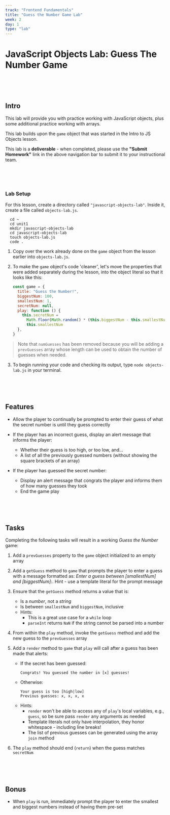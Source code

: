 ```yaml
---
track: "Frontend Fundamentals"
title: "Guess the Number Game Lab"
week: 2
day: 1
type: "lab"
---
```


# JavaScript Objects Lab: Guess The Number Game

<br>
<br>
<br>

## Intro

This lab will provide you with practice working with JavaScript objects, plus some additional practice working with arrays.

This lab builds upon the `game` object that was started in the Intro to JS Objects lesson.

This lab is a **deliverable** - when completed, please use the **"Submit Homework"** link in the above navigation bar to submit it to your instructional team.

<br>
<br>
<br>

### Lab Setup

For this lesson, create a directory called `"javascript-objects-lab"`. Inside it, create a file called `objects-lab.js`.

``` shell
  cd ~ 
  cd unit1
  mkdir javascript-objects-lab
  cd javascript-objects-lab
  touch objects-lab.js
  code .
```

1. Copy over the work already done on the `game` object from the lesson earlier into `objects-lab.js`.

2. To make the `game` object's code 'cleaner', let's move the properties that were added separately during the lesson, into the object literal so that it looks like this:

   ```javascript
   const game = {
     title: "Guess the Number!",
     biggestNum: 100,
     smallestNum: 1,
     secretNum: null,
     play: function () {
       this.secretNum =
         Math.floor(Math.random() * (this.biggestNum - this.smallestNum + 1)) +
         this.smallestNum
     },
   }
   ```

> Note that `numGuesses` has been removed because you will be adding a `prevGuesses` array whose length can be used to obtain the number of guesses when needed.

3. To begin running your code and checking its output, type `node objects-lab.js` in your terminal. 

<br>
<br>
<br>

## Features

- Allow the player to continually be prompted to enter their guess of what the secret number is until they guess correctly

- If the player has an incorrect guess, display an alert message that informs the player:

  - Whether their guess is too high, or too low, and...
  - A list of all the previously guessed numbers (without showing the square brackets of an array)

- If the player has guessed the secret number:
  - Display an alert message that congrats the player and informs them of how many guesses they took
  - End the game play

<br>
<br>
<br>

## Tasks

Completing the following tasks will result in a working _Guess the Number_ game:

1. Add a `prevGuesses` property to the `game` object initialized to an empty array

2. Add a `getGuess` method to `game` that prompts the player to enter a guess with a message formatted as: _Enter a guess between [smallestNum] and [biggestNum]:_. Hint - use a template literal for the prompt message

3. Ensure that the `getGuess` method returns a value that is:

   - Is a _number_, not a _string_
   - Is between `smallestNum` and `biggestNum`, inclusive
   - Hints:
     - This is a great use case for a `while` loop
     - `parseInt` returns `NaN` if the string cannot be parsed into a number

4. From within the `play` method, invoke the `getGuess` method and add the new guess to the `prevGuesses` array

5. Add a `render` method to `game` that `play` will call after a guess has been made that alerts:

   - If the secret has been guessed:<br>
     ```shell
     Congrats! You guessed the number in [x] guesses!
     ```
   - Otherwise:<br>
     ```shell
     Your guess is too [high|low]
     Previous guesses: x, x, x, x
     ```
   - Hints:
     - `render` won't be able to access any of `play`'s local variables, e.g., `guess`, so be sure pass `render` any arguments as needed
     - Template literals not only have interpolation, they honor whitespace - including line breaks!
     - The list of previous guesses can be generated using the array `join` method

6. The `play` method should end (`return`) when the guess matches `secretNum`

<br>
<br>
<br>

## Bonus

- When `play` is run, immediately prompt the player to enter the smallest and biggest numbers instead of having them pre-set
